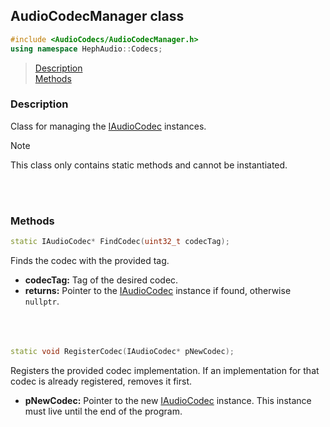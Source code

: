 ## AudioCodecManager class
```c++
#include <AudioCodecs/AudioCodecManager.h>
using namespace HephAudio::Codecs;
```

> [Description](#description)<br>
[Methods](#methods)


### Description
Class for managing the [IAudioCodec](/docs/HephAudio/AudioCodecs/IAudioCodec.md) instances.

> [!NOTE]
> This class only contains static methods and cannot be instantiated.

<br><br>


### Methods

```c++
static IAudioCodec* FindCodec(uint32_t codecTag);
```
Finds the codec with the provided tag.
- **codecTag:** Tag of the desired codec.
- **returns:** Pointer to the [IAudioCodec](/docs/HephAudio/AudioCodecs/IAudioCodec.md) instance if found, otherwise ``nullptr``.
<br><br><br><br>

```c++
static void RegisterCodec(IAudioCodec* pNewCodec);
```
Registers the provided codec implementation. If an implementation for that codec is already registered, removes it first.
- **pNewCodec:** Pointer to the new [IAudioCodec](/docs/HephAudio/AudioCodecs/IAudioCodec.md) instance. This instance must live until the end of the program.

